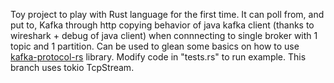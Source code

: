 Toy project to play with Rust language for the first time. It can poll from, and put to, Kafka through http copying behavior of java kafka client (thanks to wireshark + debug of java client) when connnecting to single broker with 1 topic and 1 partition. Can be used to glean some basics on how to use [kafka-protocol-rs](https://github.com/tychedelia/kafka-protocol-rs) library. Modify code in "tests.rs" to run example. This branch uses tokio TcpStream.
